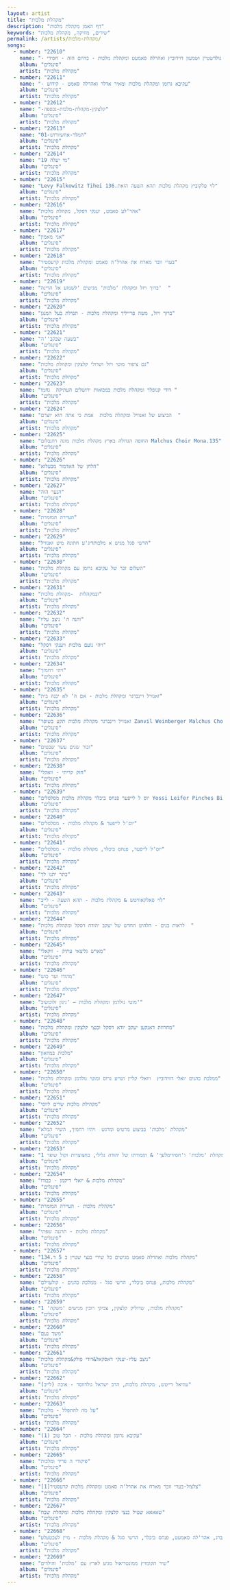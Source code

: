```yaml
---
layout: artist
title: "מקהלת מלכות"
description: "דף האמן מקהלת מלכות"
keywords: "שירים, מוזיקה, מקהלת מלכות"
permalink: /artists/מקהלת-מלכות/
songs:
  - number: "22610"
    name: "- מאיר גולדשטיין ושמעון דוידוביץ ואהרלה סאמעט ומקהלת מלכות - כהיום הזה - חסידי"
    album: "סינגלים"
    artist: "מקהלת מלכות"
  - number: "22611"
    name: "- עקיבא גרומן ומקהלת מלכות ומאיר אדלר ואהרלה סאמט - קידוש"
    album: "סינגלים"
    artist: "מקהלת מלכות"
  - number: "22612"
    name: "-קלצקין-מקהלת-מלכות-נכספה"
    album: "סינגלים"
    artist: "מקהלת מלכות"
  - number: "22613"
    name: "01-המלך-אחשוורוש"
    album: "סינגלים"
    artist: "מקהלת מלכות"
  - number: "22614"
    name: "19 מי יעלה"
    album: "סינגלים"
    artist: "מקהלת מלכות"
  - number: "22615"
    name: "Levy Falkowitz Tihei לוי פלקוביץ מקהלת מלכות תהא השעה הזאת.136"
    album: "סינגלים"
    artist: "מקהלת מלכות"
  - number: "22616"
    name: "אהר'לע סאמט, יענקי דסקל, מקהלת מלכות"
    album: "סינגלים"
    artist: "מקהלת מלכות"
  - number: "22617"
    name: "אני מאמין"
    album: "סינגלים"
    artist: "מקהלת מלכות"
  - number: "22618"
    name: "בערי וובר מארח את אהרל'ה סאמט ומקהלת מלכות קרעסטיר"
    album: "סינגלים"
    artist: "מקהלת מלכות"
  - number: "22619"
    name: "ברוך ויזל ומקהלת 'מלכות' מגישים 'לשמוע אל הרינה'  "
    album: "סינגלים"
    artist: "מקהלת מלכות"
  - number: "22620"
    name: "ברוך ויזל, משה פרייליך ומקהלת מלכות - תפילת בעל המנגן"
    album: "סינגלים"
    artist: "מקהלת מלכות"
  - number: "22621"
    name: "בשעה שבקב''ה"
    album: "סינגלים"
    artist: "מקהלת מלכות"
  - number: "22622"
    name: "גם ציפור מוטי ויזל ושרולי קלצקין ומקהלת מלכות"
    album: "סינגלים"
    artist: "מקהלת מלכות"
  - number: "22623"
    name: "דודי קנופלר ומקהלת מלכות במבואות ירושלים העתיקה  נחמו "
    album: "סינגלים"
    artist: "מקהלת מלכות"
  - number: "22624"
    name: "הביצוע של זאנוויל ומקהלת מלכות  אמת כי אתה הוא יוצרם  "
    album: "סינגלים"
    artist: "מקהלת מלכות"
  - number: "22625"
    name: "החופה הגדולה בארץ מקהלת מלכות מונה רוזנבלום Malchus Choir Mona.135"
    album: "סינגלים"
    artist: "מקהלת מלכות"
  - number: "22626"
    name: "הלחן של האדמור מבעלזא"
    album: "סינגלים"
    artist: "מקהלת מלכות"
  - number: "22627"
    name: "הנער הזה"
    album: "סינגלים"
    artist: "מקהלת מלכות"
  - number: "22628"
    name: "העיירה המזמרת"
    album: "סינגלים"
    artist: "מקהלת מלכות"
  - number: "22629"
    name: "הרשי סגל מגיש א מלכותדיג'ע חתונה מיט זאנוויל"
    album: "סינגלים"
    artist: "מקהלת מלכות"
  - number: "22630"
    name: "השלום זכר של עקיבא גרומן עם מקהלת מלכות"
    album: "סינגלים"
    artist: "מקהלת מלכות"
  - number: "22631"
    name: "ובמקהלות  -מקהלת מלכות"
    album: "סינגלים"
    artist: "מקהלת מלכות"
  - number: "22632"
    name: "והנה ה' ניצב עליו"
    album: "סינגלים"
    artist: "מקהלת מלכות"
  - number: "22633"
    name: "ויהי נועם מלכות ויענקי דסקל"
    album: "סינגלים"
    artist: "מקהלת מלכות"
  - number: "22634"
    name: "ויהי רחמיך"
    album: "סינגלים"
    artist: "מקהלת מלכות"
  - number: "22635"
    name: "זאנוויל ויינברגר ומקהלת מלכות - אם ה' לא יבנה בית"
    album: "סינגלים"
    artist: "מקהלת מלכות"
  - number: "22636"
    name: "זאנוויל ויינברגר מקהלת מלכות תקע בשופר Zanvil Weinberger Malchus Choir Teka Beshofar.135"
    album: "סינגלים"
    artist: "מקהלת מלכות"
  - number: "22637"
    name: "זכור שנים עשר שבטים"
    album: "סינגלים"
    artist: "מקהלת מלכות"
  - number: "22638"
    name: "חזק קריתי - וואקלי"
    album: "סינגלים"
    artist: "מקהלת מלכות"
  - number: "22639"
    name: "יוס ל לייפער פנחס ביכלר מקהלת מלכות מסלסלים Yossi Leifer Pinches Bichler Malchus Choir.298"
    album: "סינגלים"
    artist: "מקהלת מלכות"
  - number: "22640"
    name: "יוס'ל לייפער & מקהלת מלכות - מסלסלים"
    album: "סינגלים"
    artist: "מקהלת מלכות"
  - number: "22641"
    name: "יוס'ל לייפער, פנחס ביכלר, מקהלת מלכות - מסלסלים"
    album: "סינגלים"
    artist: "מקהלת מלכות"
  - number: "22642"
    name: "כתר יתנו לך"
    album: "סינגלים"
    artist: "מקהלת מלכות"
  - number: "22643"
    name: "לוי פאלקאוויטש & מקהלת מלכות - תהא השעה - לייב"
    album: "סינגלים"
    artist: "מקהלת מלכות"
  - number: "22644"
    name: "לראות בנים - הלהיט החדש של יעקב יהודה דסקל ומקהלת מלכות  "
    album: "סינגלים"
    artist: "מקהלת מלכות"
  - number: "22645"
    name: "מארש גליצאי עתיק - ווקאלי"
    album: "סינגלים"
    artist: "מקהלת מלכות"
  - number: "22646"
    name: "מהודו ועד כוש"
    album: "סינגלים"
    artist: "מקהלת מלכות"
  - number: "22647"
    name: "מוטי גולדמן ומקהלת מלכות – 'ניגון זלוטשוב'"
    album: "סינגלים"
    artist: "מקהלת מלכות"
  - number: "22648"
    name: "מחרוזת דאנקען יעקב יודא דסקל ובנצי קלצקין ומקהלת מלכות"
    album: "סינגלים"
    artist: "מקהלת מלכות"
  - number: "22649"
    name: "מלכות במוזאון"
    album: "סינגלים"
    artist: "מקהלת מלכות"
  - number: "22650"
    name: "ממלכת כהנים יואלי דווידוביץ  ויואלי קליין ושייע גרוס ומוטי גולדמן ומקהלת מלכות"
    album: "סינגלים"
    artist: "מקהלת מלכות"
  - number: "22651"
    name: "מקהילת מלכות שרים ליוסי"
    album: "סינגלים"
    artist: "מקהלת מלכות"
  - number: "22652"
    name: "מקהלת 'מלכות' בביצוע מרטיט ומרגש  ויהיו רחמיך, השיר המלא"
    album: "סינגלים"
    artist: "מקהלת מלכות"
  - number: "22653"
    name: "מקהלת 'מלכות' ו'חסידימלעך' & תזמורתו של יהודה גלילי, בחצוצרות וקול שופר 1"
    album: "סינגלים"
    artist: "מקהלת מלכות"
  - number: "22654"
    name: "מקהלת מלכות & יואלי דיקמן - כבודו"
    album: "סינגלים"
    artist: "מקהלת מלכות"
  - number: "22655"
    name: "מקהלת מלכות - העיירה המזמרת"
    album: "סינגלים"
    artist: "מקהלת מלכות"
  - number: "22656"
    name: "מקהלת מלכות - תרננה שפתי"
    album: "סינגלים"
    artist: "מקהלת מלכות"
  - number: "22657"
    name: "מקהלת מלכות ואהרלה סאמט מגישים כל שירי בנצי שטיין ב 5 ד.134"
    album: "סינגלים"
    artist: "מקהלת מלכות"
  - number: "22658"
    name: "מקהלת מלכות, פנחס ביכלר, הרשי סגל - ממלכת כהנים - קולעוילם"
    album: "סינגלים"
    artist: "מקהלת מלכות"
  - number: "22659"
    name: "מקהלת מלכות, שרוליק קלצקין, צביקי רובין מגישים 'משקה' 1"
    album: "סינגלים"
    artist: "מקהלת מלכות"
  - number: "22660"
    name: "משך נעם"
    album: "סינגלים"
    artist: "מקהלת מלכות"
  - number: "22661"
    name: "ניצב עליו-יענקי דאסקאל&דודי פולק&מקהלת מלכות"
    album: "סינגלים"
    artist: "מקהלת מלכות"
  - number: "22662"
    name: "עוזיאל דייטש, מקהלת מלכות, הרב ישראל גולדווסר - איכה (לייב)"
    album: "סינגלים"
    artist: "מקהלת מלכות"
  - number: "22663"
    name: "על מה להתפלל - מלכות"
    album: "סינגלים"
    artist: "מקהלת מלכות"
  - number: "22664"
    name: "עקיבא גרומן ומקהלת מלכות - הכל טוב (1)"
    album: "סינגלים"
    artist: "מקהלת מלכות"
  - number: "22665"
    name: "פיקודי ה פריד ומלכות"
    album: "סינגלים"
    artist: "מקהלת מלכות"
  - number: "22666"
    name: "צלצול-בערי וובר מארח את אהרל'ה סאמט ומקהלת מלכות קרעסטיר[1]"
    album: "סינגלים"
    artist: "מקהלת מלכות"
  - number: "22667"
    name: "שאאאא שטיל בנצי קלצקין ומקהלת מלכות ומקהלת שבח"
    album: "סינגלים"
    artist: "מקהלת מלכות"
  - number: "22668"
    name: "שוכי גולדשטין, הרשי רוטנברג, אהר'לה סאמעט, פנחס ביכלר, הרשי סגל & מקהלת מלכות - מיין לעכטעלע"
    album: "סינגלים"
    artist: "מקהלת מלכות"
  - number: "22669"
    name: "שיר הקומזיץ ממונטריאול מגיע לארץ עם 'מלכות' והילדים"
    album: "סינגלים"
    artist: "מקהלת מלכות"
---
```

